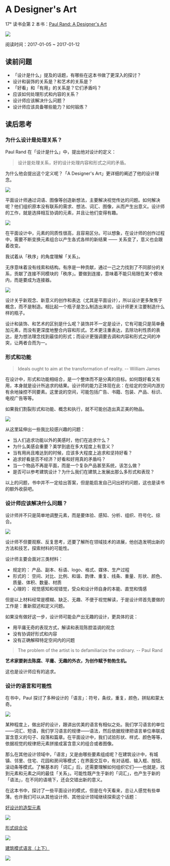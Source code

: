 # A Designer's Art

17° 读书会第 2 本书：[Paul Rand: A Designer's Art](https://book.douban.com/subject/2248907/)

![](https://img1.doubanio.com/lpic/s8913259.jpg)

阅读时间：2017-01-05 ~ 2017-01-12

## 读前问题

* 「设计是什么」提及的话题，有哪些在这本书做了更深入的探讨？
* 设计和装饰的关系是？和艺术的关系是？
* 「好看」和「有用」的关系是？它们矛盾吗？
* 应该如何处理形式和内容的关系？
* 设计师应该解决什么问题？
* 设计师应该具备哪些能力？如何锻炼？

## 读后思考

### 为什么设计是处理关系？

Paul Rand 在「设计是什么」中，提出他对设计的定义：

> 设计是处理关系，好的设计处理内容和形式之间的矛盾。

为什么他会提出这个定义呢？「A Designer's Art」更详细的阐述了他的设计理念。

![](http://www.paul-rand.com/assets/gallery/books/interiors/designersArt09.jpg)

平面设计师通过词语、图像等创造新想法，主要解决视觉传达的问题。如何解决呢？他们组织原本没有联系的需求、想法、词汇、图像，从而产生出意义。设计师的工作，就是选择相互协调的元素，并且让他们变得有趣。

![](https://assets.wired.com/photos/w_1534/wp-content/uploads/2016/11/PaulRandADesignersArt-pg142.jpg)

在平面设计中，元素的同质性很高，且容易区分。可以想象，在设计师的创作过程中，需要不断变换元素组合以产生各式各样的新结果 —— 关系变了，意义也会跟着改变。

我试着从「秩序」的角度理解「关系」。

无序意味着没有线索和结构。有序是一种贡献，通过一己之力找到了不同部分的关系，贡献了连接不同模块的「秩序」。要做到连接，意味着不能只局限在某个模块内，而是要成为连接器。

![](http://page-spread.com/wp-content/uploads/22_88.jpg)

设计关乎新观念、新意义的创作和表达（尤其是平面设计），所以设计更多聚焦于概念，而不是制造。相比起一个瓶子是怎么制造出来的，设计师更关注要制造什么样的瓶子。

设计和装饰、和艺术的区别是什么呢？装饰并不一定是设计，它有可能只是简单叠加元素，而没有更深度地整合内容和形式。艺术更注重表达，去除功利性质的表达，是为想法理念找到最佳的形式；而设计更强调要去调和内容和形式之间的冲突，让两者合而为一。

### 形式和功能
> Ideals ought to aim at the transformation of reality.  -- William James

在设计中，形式和功能相结合，是一个整体而不是分离的目标。如何既好看又有用，本身就是设计所追求的结果。设计师的能力正体现在此：在给定的空间内游刃有余地操控不同要素。这里说的空间，可能包括广告、书籍、包装、产品、标识、电视广告等等。

如果我们割裂形式和功能、概念和执行，就不可能创造出真正美的物品。

![](https://assets.paulrand.design/Life/Exhibits%20and%20Events/1953%20Design%20Gallery%20Exhibit/Web/1986%20Design%20Gallery%20Exhibit%2002.jpg)

从这里延伸出一些我比较感兴趣的问题：

* 当人们追求功能以外的美感时，他们在追求什么？
* 为什么美感会重要？美学到底在多大程度上有意义？
* 当有用尚且难达到的时候，应该多大程度上追求和坚持好看？
* 追求好看是否不经济？好看和好用真的矛盾吗？
* 当一个物品不再是平面，而是一个复杂产品甚至系统，该怎么做？
* 是否可以参考建筑设计？为什么我们在建筑上发展出那么多形式和表现？

以上的问题，书中并不一定给出答案，但是能启发自己问出好的问题，这也是读书的额外收获吧。

### 设计师应该解决什么问题？

设计师并不只是简单地调整元素，而是要体验、感知、分析、组织、符号化、综合。

![](http://page-spread.com/wp-content/uploads/18_131.jpg)

设计师不但要观察、反复思考，还要了解所在领域技术的进展，他创造发明出新的方法和技艺，探索材料的可能性。

设计师主要会面对三类材料：

- 规定的： 产品、副本、标语、logo、格式、媒体、生产过程
- 形式的： 空间、对比、比例、和谐、韵律、重复、线条、重量、形状、颜色、质量、体积、数量、材质
- 心理的： 视觉感知和视错觉，受众和设计师自身的本能、直觉和情感

但是以上材料经常是模糊、缺乏、无趣、不便于视觉解读，于是设计师首先要做的工作是：重新叙述和定义问题。

如果没有做好这一步，设计师可能会产出无趣的设计，更具体的说：

- 用平庸无奇的表现方式，解读和表现陈腔滥调的观念
- 没有协调好形式和内容
- 没有正确解释特定空间内的问题

> The problem of the artist is to defamiliarize the ordinary. -- Paul Rand

**艺术家要剥去陈腐、平庸、无趣的外衣，为创作赋予勃勃生机。**

这也是设计师应有的追求。


### 设计的语言和可能性

在书中，Paul 探讨了多种设计的「语言」：符号，条纹，重复，颜色，拼贴和蒙太奇。

![](https://runemadsen.com/assets/blog/books/designersart2-512dbfdbb35a37a11bf30f1be828acbd89d00b08b8b7453e8f7840ef4efeaeba.jpg)

某种程度上，做出好的设计，跟讲出优美的语言有相似之处。我们学习语言的单位——词汇、短语，我们学习语言的规律——语法，然后依据规律把语言单位串联成富含意义的句子、段落和篇章。在平面设计中，我们试验形状、样式、颜色等等，依据视觉的规律把元素拼接成富含意义的组合或者图像。

那么在其他设计领域中，「语言」又是由哪些要素组成呢？在建筑设计中，有城镇、邻里、住宅、花园和房间等模式；在界面交互中，有对话框、输入框、按钮、滚动条等模式。了解基本的「词汇」后，还需要理解如何组织它们——也就是，找到元素和元素之间的最佳「关系」。可能性既产生于新的「词汇」，也产生于新的「语法」，在不同的语境下，还会交错出新的意义。

在这本书中，探讨了一些平面设计的模式，但是在今天看来，总让人感觉有些单薄。也许我们可以从其他设计师、其他设计领域继续探索这个话题：

[好设计的造型元素](https://book.douban.com/subject/26854270/)

![](https://img3.doubanio.com/lpic/s28969855.jpg)

[形式综合论](https://book.douban.com/subject/4257314/)

![](https://img5.doubanio.com/lpic/s4205156.jpg)

[建筑模式语言（上下）](https://book.douban.com/subject/1157145/)

![](https://img1.doubanio.com/lpic/s1117847.jpg)